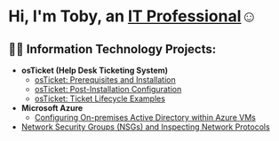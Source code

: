 <h1>Hi, I'm Toby, an <a href="www.linkedin.com/in/tobyemelle">IT Professional</a>☺</h1>

<h2>👨‍💻 Information Technology Projects:</h2>

- <b>osTicket (Help Desk Ticketing System)</b>
  - [osTicket: Prerequisites and Installation](https://github.com/tobyemelle/osticket-prereqs.git)
  - [osTicket: Post-Installation Configuration](https://github.com/tobyemelle/osticket-post-install-config.git)
  - [osTicket: Ticket Lifecycle Examples](https://github.com/tobyemelle/ticket-lifecycles.git)
- <b>Microsoft Azure</b>
  - [Configuring On-premises Active Directory within Azure VMs](https://github.com/tobyemelle/configure-ad.git)
- [Network Security Groups (NSGs) and Inspecting Network Protocols](https://github.com/joshmadakorcc/azure-network-protocols)
